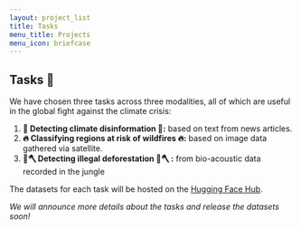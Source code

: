 ```yaml
---
layout: project_list
title: Tasks
menu_title: Projects
menu_icon: briefcase
---
```


## Tasks 🥇

We have chosen three tasks across three modalities, all of which are useful in the global fight against the climate crisis:

1. **📝 Detecting climate disinformation 📝:** based on text from news articles.
2. **🔥 Classifying regions at risk of wildfires 🔥:** based on image data gathered via satellite.
3. **🌳🪓 Detecting illegal deforestation 🌳🪓 :** from bio-acoustic data recorded in the jungle

The datasets for each task will be hosted on the [Hugging Face Hub](https://huggingface.co/).

*We will announce more details about the tasks and release the datasets soon!*
